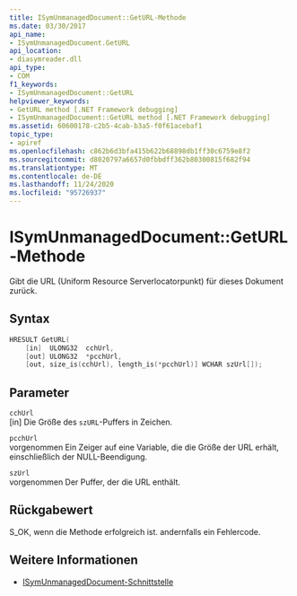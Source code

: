 ```yaml
---
title: ISymUnmanagedDocument::GetURL-Methode
ms.date: 03/30/2017
api_name:
- ISymUnmanagedDocument.GetURL
api_location:
- diasymreader.dll
api_type:
- COM
f1_keywords:
- ISymUnmanagedDocument::GetURL
helpviewer_keywords:
- GetURL method [.NET Framework debugging]
- ISymUnmanagedDocument::GetURL method [.NET Framework debugging]
ms.assetid: 60600178-c2b5-4cab-b3a5-f0f61acebaf1
topic_type:
- apiref
ms.openlocfilehash: c862b6d3bfa415b622b68898db1ff30c6759e8f2
ms.sourcegitcommit: d8020797a6657d0fbbdff362b80300815f682f94
ms.translationtype: MT
ms.contentlocale: de-DE
ms.lasthandoff: 11/24/2020
ms.locfileid: "95726937"
---
```

# <a name="isymunmanageddocumentgeturl-method"></a>ISymUnmanagedDocument::GetURL-Methode

Gibt die URL (Uniform Resource Serverlocatorpunkt) für dieses Dokument zurück.  
  
## <a name="syntax"></a>Syntax  
  
```cpp  
HRESULT GetURL(  
    [in]  ULONG32  cchUrl,  
    [out] ULONG32  *pcchUrl,  
    [out, size_is(cchUrl), length_is(*pcchUrl)] WCHAR szUrl[]);  
```  
  
## <a name="parameters"></a>Parameter  

 `cchUrl`  
 [in] Die Größe des `szURL`-Puffers in Zeichen.  
  
 `pcchUrl`  
 vorgenommen Ein Zeiger auf eine Variable, die die Größe der URL erhält, einschließlich der NULL-Beendigung.  
  
 `szUrl`  
 vorgenommen Der Puffer, der die URL enthält.  
  
## <a name="return-value"></a>Rückgabewert  

 S_OK, wenn die Methode erfolgreich ist. andernfalls ein Fehlercode.  
  
## <a name="see-also"></a>Weitere Informationen

- [ISymUnmanagedDocument-Schnittstelle](isymunmanageddocument-interface.md)
